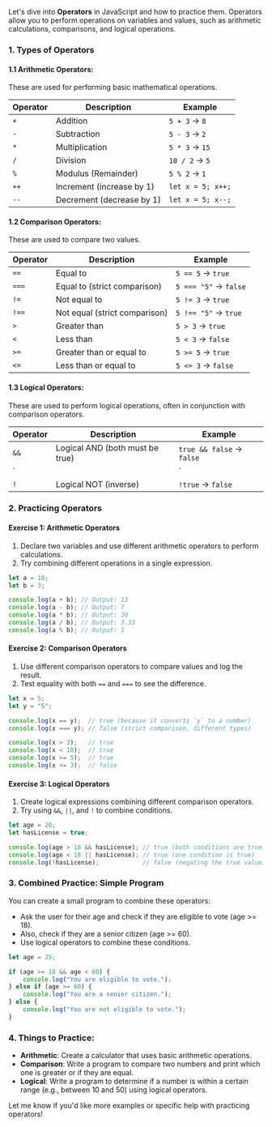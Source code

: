 Let's dive into **Operators** in JavaScript and how to practice them. Operators allow you to perform operations on variables and values, such as arithmetic calculations, comparisons, and logical operations.

### 1. **Types of Operators**

#### **1.1 Arithmetic Operators**:
These are used for performing basic mathematical operations.

| Operator | Description               | Example              |
|----------|---------------------------|----------------------|
| `+`      | Addition                  | `5 + 3` → `8`        |
| `-`      | Subtraction               | `5 - 3` → `2`        |
| `*`      | Multiplication            | `5 * 3` → `15`       |
| `/`      | Division                  | `10 / 2` → `5`       |
| `%`      | Modulus (Remainder)       | `5 % 2` → `1`        |
| `++`     | Increment (increase by 1) | `let x = 5; x++;`    |
| `--`     | Decrement (decrease by 1) | `let x = 5; x--;`    |

#### **1.2 Comparison Operators**:
These are used to compare two values.

| Operator | Description                  | Example                   |
|----------|------------------------------|---------------------------|
| `==`     | Equal to                     | `5 == 5` → `true`         |
| `===`    | Equal to (strict comparison)  | `5 === "5"` → `false`     |
| `!=`     | Not equal to                 | `5 != 3` → `true`         |
| `!==`    | Not equal (strict comparison) | `5 !== "5"` → `true`      |
| `>`      | Greater than                 | `5 > 3` → `true`          |
| `<`      | Less than                    | `5 < 3` → `false`         |
| `>=`     | Greater than or equal to     | `5 >= 5` → `true`         |
| `<=`     | Less than or equal to        | `5 <= 3` → `false`        |

#### **1.3 Logical Operators**:
These are used to perform logical operations, often in conjunction with comparison operators.

| Operator | Description                     | Example                      |
|----------|---------------------------------|------------------------------|
| `&&`     | Logical AND (both must be true) | `true && false` → `false`    |
| `||`     | Logical OR (one must be true)   | `true || false` → `true`     |
| `!`      | Logical NOT (inverse)           | `!true` → `false`            |

### 2. **Practicing Operators**

#### **Exercise 1: Arithmetic Operators**
1. Declare two variables and use different arithmetic operators to perform calculations.
2. Try combining different operations in a single expression.

```javascript
let a = 10;
let b = 3;

console.log(a + b); // Output: 13
console.log(a - b); // Output: 7
console.log(a * b); // Output: 30
console.log(a / b); // Output: 3.33
console.log(a % b); // Output: 1
```

#### **Exercise 2: Comparison Operators**
1. Use different comparison operators to compare values and log the result.
2. Test equality with both `==` and `===` to see the difference.

```javascript
let x = 5;
let y = "5";

console.log(x == y);  // true (because it converts `y` to a number)
console.log(x === y); // false (strict comparison, different types)

console.log(x > 3);   // true
console.log(x < 10);  // true
console.log(x >= 5);  // true
console.log(x <= 3);  // false
```

#### **Exercise 3: Logical Operators**
1. Create logical expressions combining different comparison operators.
2. Try using `&&`, `||`, and `!` to combine conditions.

```javascript
let age = 20;
let hasLicense = true;

console.log(age > 18 && hasLicense); // true (both conditions are true)
console.log(age < 18 || hasLicense); // true (one condition is true)
console.log(!hasLicense);            // false (negating the true value)
```

### 3. **Combined Practice: Simple Program**
You can create a small program to combine these operators:
- Ask the user for their age and check if they are eligible to vote (age >= 18).
- Also, check if they are a senior citizen (age >= 60).
- Use logical operators to combine these conditions.

```javascript
let age = 25;

if (age >= 18 && age < 60) {
    console.log("You are eligible to vote.");
} else if (age >= 60) {
    console.log("You are a senior citizen.");
} else {
    console.log("You are not eligible to vote.");
}
```

### 4. **Things to Practice**:
- **Arithmetic**: Create a calculator that uses basic arithmetic operations.
- **Comparison**: Write a program to compare two numbers and print which one is greater or if they are equal.
- **Logical**: Write a program to determine if a number is within a certain range (e.g., between 10 and 50) using logical operators.

Let me know if you'd like more examples or specific help with practicing operators!
